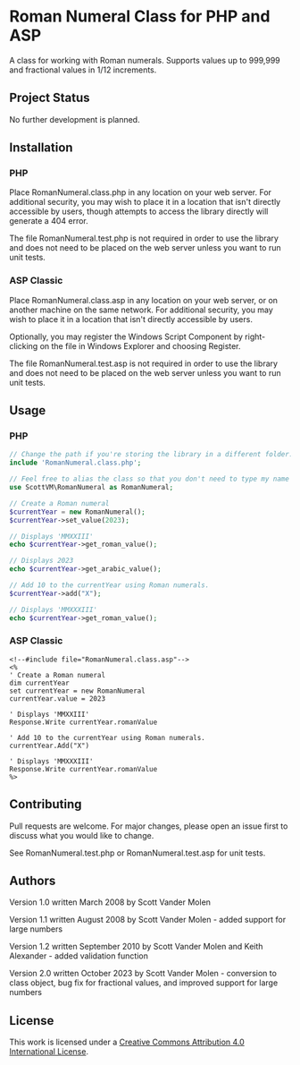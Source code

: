 # Roman Numeral Class for PHP and ASP

A class for working with Roman numerals. Supports values up to 999,999 and fractional values in 1/12 increments.

## Project Status

No further development is planned.

## Installation

### PHP

Place RomanNumeral.class.php in any location on your web server. For additional security, you may wish to place it in a location that isn't directly accessible by users, though attempts to access the library directly will generate a 404 error.

The file RomanNumeral.test.php is not required in order to use the library and does not need to be placed on the web server unless you want to run unit tests.

### ASP Classic

Place RomanNumeral.class.asp in any location on your web server, or on another machine on the same network. For additional security, you may wish to place it in a location that isn't directly accessible by users.

Optionally, you may register the Windows Script Component by right-clicking on the file in Windows Explorer and choosing Register.

The file RomanNumeral.test.asp is not required in order to use the library and does not need to be placed on the web server unless you want to run unit tests.

## Usage

### PHP

```PHP
// Change the path if you're storing the library in a different folder.
include 'RomanNumeral.class.php';

// Feel free to alias the class so that you don't need to type my name every time you use it.
use ScottVM\RomanNumeral as RomanNumeral;

// Create a Roman numeral
$currentYear = new RomanNumeral();
$currentYear->set_value(2023);

// Displays 'MMXXIII'
echo $currentYear->get_roman_value();

// Displays 2023
echo $currentYear->get_arabic_value();

// Add 10 to the currentYear using Roman numerals.
$currentYear->add("X");

// Displays 'MMXXXIII'
echo $currentYear->get_roman_value();
```

### ASP Classic

```vbscript
<!--#include file="RomanNumeral.class.asp"-->
<%
' Create a Roman numeral
dim currentYear
set currentYear = new RomanNumeral
currentYear.value = 2023

' Displays 'MMXXIII'
Response.Write currentYear.romanValue

' Add 10 to the currentYear using Roman numerals.
currentYear.Add("X")

' Displays 'MMXXXIII'
Response.Write currentYear.romanValue
%>
```

## Contributing

Pull requests are welcome. For major changes, please open an issue first to discuss what you would like to change.

See RomanNumeral.test.php or RomanNumeral.test.asp for unit tests.

## Authors

Version 1.0 written March 2008 by Scott Vander Molen

Version 1.1 written August 2008 by Scott Vander Molen - added support for large numbers

Version 1.2 written September 2010 by Scott Vander Molen and Keith Alexander - added validation function

Version 2.0 written October 2023 by Scott Vander Molen - conversion to class object, bug fix for fractional values, and improved support for large numbers

## License
This work is licensed under a [Creative Commons Attribution 4.0 International License](https://creativecommons.org/licenses/by/4.0/).
